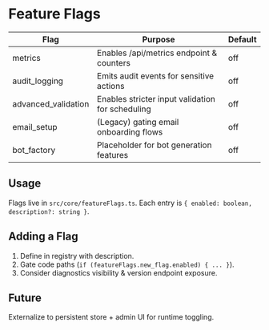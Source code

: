 # Feature Flags

| Flag | Purpose | Default |
|------|---------|---------|
| metrics | Enables /api/metrics endpoint & counters | off |
| audit_logging | Emits audit events for sensitive actions | off |
| advanced_validation | Enables stricter input validation for scheduling | off |
| email_setup | (Legacy) gating email onboarding flows | off |
| bot_factory | Placeholder for bot generation features | off |

## Usage

Flags live in `src/core/featureFlags.ts`. Each entry is `{ enabled: boolean, description?: string }`.

## Adding a Flag

1. Define in registry with description.
2. Gate code paths (`if (featureFlags.new_flag.enabled) { ... }`).
3. Consider diagnostics visibility & version endpoint exposure.

## Future

Externalize to persistent store + admin UI for runtime toggling.

